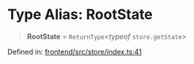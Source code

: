 # Type Alias: RootState

> **RootState** = `ReturnType`\<*typeof* `store.getState`\>

Defined in: [frontend/src/store/index.ts:41](https://github.com/lsendel/sass/blob/ca8b2b87627589617e0de57047e1f50d53e78078/frontend/src/store/index.ts#L41)
